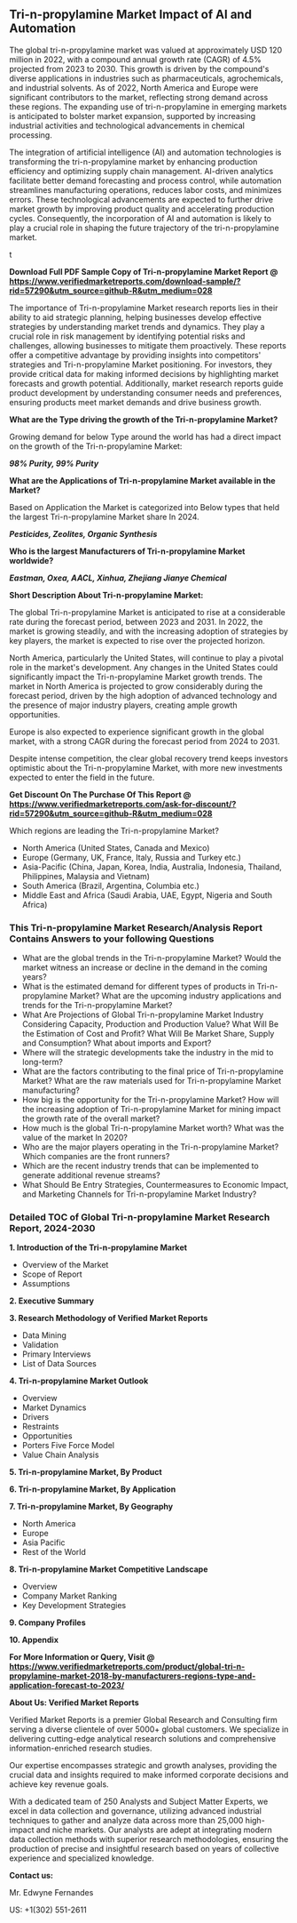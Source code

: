 <h2>Tri-n-propylamine Market Impact of AI and Automation</h2><p>The global tri-n-propylamine market was valued at approximately USD 120 million in 2022, with a compound annual growth rate (CAGR) of 4.5% projected from 2023 to 2030. This growth is driven by the compound's diverse applications in industries such as pharmaceuticals, agrochemicals, and industrial solvents. As of 2022, North America and Europe were significant contributors to the market, reflecting strong demand across these regions. The expanding use of tri-n-propylamine in emerging markets is anticipated to bolster market expansion, supported by increasing industrial activities and technological advancements in chemical processing.</p><p>The integration of artificial intelligence (AI) and automation technologies is transforming the tri-n-propylamine market by enhancing production efficiency and optimizing supply chain management. AI-driven analytics facilitate better demand forecasting and process control, while automation streamlines manufacturing operations, reduces labor costs, and minimizes errors. These technological advancements are expected to further drive market growth by improving product quality and accelerating production cycles. Consequently, the incorporation of AI and automation is likely to play a crucial role in shaping the future trajectory of the tri-n-propylamine market.</p>t</p><p id="" class=""><strong>Download Full PDF Sample Copy of Tri-n-propylamine Market Report @ <a href="https://www.verifiedmarketreports.com/download-sample/?rid=57290&utm_source=github-R&utm_medium=028" target="_blank">https://www.verifiedmarketreports.com/download-sample/?rid=57290&utm_source=github-R&utm_medium=028</a></strong></p><p>The importance of&nbsp;Tri-n-propylamine Market research reports lies in their ability to aid strategic planning, helping businesses develop effective strategies by understanding market trends and dynamics. They play a crucial role in risk management by identifying potential risks and challenges, allowing businesses to mitigate them proactively. These reports offer a competitive advantage by providing insights into competitors' strategies and Tri-n-propylamine Market positioning. For investors, they provide critical data for making informed decisions by highlighting market forecasts and growth potential. Additionally, market research reports guide product development by understanding consumer needs and preferences, ensuring products meet market demands and drive business growth.</p><p><strong>What are the&nbsp;Type driving the growth of the Tri-n-propylamine Market?</strong></p><p id="" class="">Growing demand for below Type around the world has had a direct impact on the growth of the Tri-n-propylamine Market:</p><em><strong>98% Purity, 99% Purity</strong></em></p><strong>What are the&nbsp;Applications&nbsp;of Tri-n-propylamine Market available in the Market?</strong></p><p id="" class="">Based on Application the Market is categorized into Below types that held the largest Tri-n-propylamine Market share In 2024.</p><em><strong>Pesticides, Zeolites, Organic Synthesis</strong></em></p><strong>Who is the largest Manufacturers of Tri-n-propylamine Market worldwide?</strong></p><p><em><strong>Eastman, Oxea, AACL, Xinhua, Zhejiang Jianye Chemical</strong></em></p><p id="" class=""><strong>Short Description About Tri-n-propylamine Market:</strong></p><p>The global Tri-n-propylamine Market is anticipated to rise at a considerable rate during the forecast period, between 2023 and 2031. In 2022, the market is growing steadily, and with the increasing adoption of strategies by key players, the market is expected to rise over the projected horizon.</p><p>North America, particularly the United States, will continue to play a pivotal role in the market's development. Any changes in the United States could significantly impact the Tri-n-propylamine Market growth trends. The market in North America is projected to grow considerably during the forecast period, driven by the high adoption of advanced technology and the presence of major industry players, creating ample growth opportunities.</p><p>Europe is also expected to experience significant growth in the global market, with a strong CAGR during the forecast period from 2024 to 2031.</p><p>Despite intense competition, the clear global recovery trend keeps investors optimistic about the Tri-n-propylamine Market, with more new investments expected to enter the field in the future.</p><p id="" class=""><strong>Get Discount On The Purchase Of This Report @ <a href="https://www.verifiedmarketreports.com/ask-for-discount/?rid=57290&utm_source=github-R&utm_medium=028" target="_blank">https://www.verifiedmarketreports.com/ask-for-discount/?rid=57290&utm_source=github-R&utm_medium=028</a></strong></p>Which regions are leading the Tri-n-propylamine Market?</p><ul><li>North America (United States, Canada and Mexico)</li><li>Europe (Germany, UK, France, Italy, Russia and Turkey etc.)</li><li>Asia-Pacific (China, Japan, Korea, India, Australia, Indonesia, Thailand, Philippines, Malaysia and Vietnam)</li><li>South America (Brazil, Argentina, Columbia etc.)</li><li>Middle East and Africa (Saudi Arabia, UAE, Egypt, Nigeria and South Africa)</li></ul><h3 id="" class="">This Tri-n-propylamine Market Research/Analysis Report Contains Answers to your following Questions</h3><ul><li>What are the global trends in the Tri-n-propylamine Market? Would the market witness an increase or decline in the demand in the coming years?</li><li>What is the estimated demand for different types of products in Tri-n-propylamine Market? What are the upcoming industry applications and trends for the Tri-n-propylamine Market?</li><li>What Are Projections of Global Tri-n-propylamine Market Industry Considering Capacity, Production and Production Value? What Will Be the Estimation of Cost and Profit? What Will Be Market Share, Supply and Consumption? What about imports and Export?</li><li>Where will the strategic developments take the industry in the mid to long-term?</li><li>What are the factors contributing to the final price of Tri-n-propylamine Market? What are the raw materials used for Tri-n-propylamine Market manufacturing?</li><li>How big is the opportunity for the Tri-n-propylamine Market? How will the increasing adoption of Tri-n-propylamine Market for mining impact the growth rate of the overall market?</li><li>How much is the global Tri-n-propylamine Market worth? What was the value of the market In 2020?</li><li>Who are the major players operating in the Tri-n-propylamine Market? Which companies are the front runners?</li><li>Which are the recent industry trends that can be implemented to generate additional revenue streams?</li><li>What Should Be Entry Strategies, Countermeasures to Economic Impact, and Marketing Channels for Tri-n-propylamine Market Industry?</li></ul><h3 id="" class="">Detailed TOC of Global Tri-n-propylamine Market Research Report, 2024-2030</h3><p id="" class=""><strong>1. Introduction of the Tri-n-propylamine Market</strong></p><ul><li>Overview of the Market</li><li>Scope of Report</li><li>Assumptions</li></ul><p id="" class=""><strong>2. Executive Summary</strong></p><p id="" class=""><strong>3. Research Methodology of Verified Market Reports</strong></p><ul><li>Data Mining</li><li>Validation</li><li>Primary Interviews</li><li>List of Data Sources</li></ul><p id="" class=""><strong>4. Tri-n-propylamine Market Outlook</strong></p><ul><li>Overview</li><li>Market Dynamics</li><li>Drivers</li><li>Restraints</li><li>Opportunities</li><li>Porters Five Force Model</li><li>Value Chain Analysis</li></ul><p id="" class=""><strong>5. Tri-n-propylamine Market, By Product</strong></p><p id="" class=""><strong>6. Tri-n-propylamine Market, By Application</strong></p><p id="" class=""><strong>7. Tri-n-propylamine Market, By Geography</strong></p><ul><li>North America</li><li>Europe</li><li>Asia Pacific</li><li>Rest of the World</li></ul><p id="" class=""><strong>8. Tri-n-propylamine Market Competitive Landscape</strong></p><ul><li>Overview</li><li>Company Market Ranking</li><li>Key Development Strategies</li></ul><p id="" class=""><strong>9. Company Profiles</strong></p><p id="" class=""><strong>10. Appendix</strong></p><p id="" class=""><strong>For More Information or Query, Visit @ <a href="https://www.verifiedmarketreports.com/product/global-tri-n-propylamine-market-2018-by-manufacturers-regions-type-and-application-forecast-to-2023/" target="_blank">https://www.verifiedmarketreports.com/product/global-tri-n-propylamine-market-2018-by-manufacturers-regions-type-and-application-forecast-to-2023/</a></strong></p><p id="" class=""><strong>About Us: Verified Market Reports</strong></p><p id="" class="">Verified Market Reports is a premier Global Research and Consulting firm serving a diverse clientele of over 5000+ global customers. We specialize in delivering cutting-edge analytical research solutions and comprehensive information-enriched research studies.</p><p id="" class="">Our expertise encompasses strategic and growth analyses, providing the crucial data and insights required to make informed corporate decisions and achieve key revenue goals.</p><p id="" class="">With a dedicated team of 250 Analysts and Subject Matter Experts, we excel in data collection and governance, utilizing advanced industrial techniques to gather and analyze data across more than 25,000 high-impact and niche markets. Our analysts are adept at integrating modern data collection methods with superior research methodologies, ensuring the production of precise and insightful research based on years of collective experience and specialized knowledge.</p><p id="" class=""><strong>Contact us:</strong></p><p id="" class="">Mr. Edwyne Fernandes</p><p id="" class="">US: +1(302) 551-2611</p>